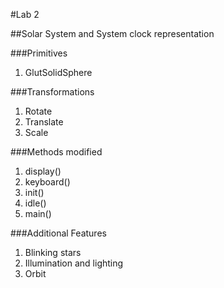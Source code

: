 #Lab 2

##Solar System and System clock representation

###Primitives
1. GlutSolidSphere

###Transformations
1. Rotate
2. Translate
3. Scale

###Methods modified
1. display()
2. keyboard()
3. init()
4. idle()
5. main()

###Additional Features
1. Blinking stars
2. Illumination and lighting
3. Orbit
